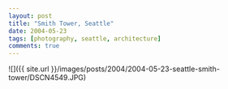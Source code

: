 ```yaml
---
layout: post
title: "Smith Tower, Seattle"
date: 2004-05-23
tags: [photography, seattle, architecture]
comments: true
---
```

![]({{ site.url }}/images/posts/2004/2004-05-23-seattle-smith-tower/DSCN4549.JPG)

